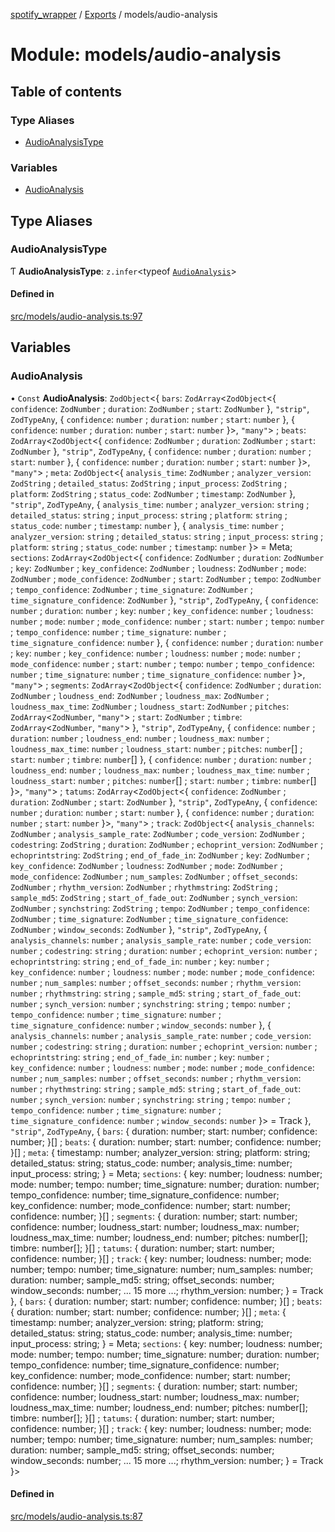 [spotify_wrapper](../README.md) / [Exports](../modules.md) / models/audio-analysis

# Module: models/audio-analysis

## Table of contents

### Type Aliases

- [AudioAnalysisType](models_audio_analysis.md#audioanalysistype)

### Variables

- [AudioAnalysis](models_audio_analysis.md#audioanalysis)

## Type Aliases

### AudioAnalysisType

Ƭ **AudioAnalysisType**: `z.infer`<typeof [`AudioAnalysis`](models_audio_analysis.md#audioanalysis)\>

#### Defined in

[src/models/audio-analysis.ts:97](https://github.com/XzavierDunn/spotify-wrapper-ts/blob/259550e/src/models/audio-analysis.ts#L97)

## Variables

### AudioAnalysis

• `Const` **AudioAnalysis**: `ZodObject`<{ `bars`: `ZodArray`<`ZodObject`<{ `confidence`: `ZodNumber` ; `duration`: `ZodNumber` ; `start`: `ZodNumber`  }, ``"strip"``, `ZodTypeAny`, { `confidence`: `number` ; `duration`: `number` ; `start`: `number`  }, { `confidence`: `number` ; `duration`: `number` ; `start`: `number`  }\>, ``"many"``\> ; `beats`: `ZodArray`<`ZodObject`<{ `confidence`: `ZodNumber` ; `duration`: `ZodNumber` ; `start`: `ZodNumber`  }, ``"strip"``, `ZodTypeAny`, { `confidence`: `number` ; `duration`: `number` ; `start`: `number`  }, { `confidence`: `number` ; `duration`: `number` ; `start`: `number`  }\>, ``"many"``\> ; `meta`: `ZodObject`<{ `analysis_time`: `ZodNumber` ; `analyzer_version`: `ZodString` ; `detailed_status`: `ZodString` ; `input_process`: `ZodString` ; `platform`: `ZodString` ; `status_code`: `ZodNumber` ; `timestamp`: `ZodNumber`  }, ``"strip"``, `ZodTypeAny`, { `analysis_time`: `number` ; `analyzer_version`: `string` ; `detailed_status`: `string` ; `input_process`: `string` ; `platform`: `string` ; `status_code`: `number` ; `timestamp`: `number`  }, { `analysis_time`: `number` ; `analyzer_version`: `string` ; `detailed_status`: `string` ; `input_process`: `string` ; `platform`: `string` ; `status_code`: `number` ; `timestamp`: `number`  }\> = Meta; `sections`: `ZodArray`<`ZodObject`<{ `confidence`: `ZodNumber` ; `duration`: `ZodNumber` ; `key`: `ZodNumber` ; `key_confidence`: `ZodNumber` ; `loudness`: `ZodNumber` ; `mode`: `ZodNumber` ; `mode_confidence`: `ZodNumber` ; `start`: `ZodNumber` ; `tempo`: `ZodNumber` ; `tempo_confidence`: `ZodNumber` ; `time_signature`: `ZodNumber` ; `time_signature_confidence`: `ZodNumber`  }, ``"strip"``, `ZodTypeAny`, { `confidence`: `number` ; `duration`: `number` ; `key`: `number` ; `key_confidence`: `number` ; `loudness`: `number` ; `mode`: `number` ; `mode_confidence`: `number` ; `start`: `number` ; `tempo`: `number` ; `tempo_confidence`: `number` ; `time_signature`: `number` ; `time_signature_confidence`: `number`  }, { `confidence`: `number` ; `duration`: `number` ; `key`: `number` ; `key_confidence`: `number` ; `loudness`: `number` ; `mode`: `number` ; `mode_confidence`: `number` ; `start`: `number` ; `tempo`: `number` ; `tempo_confidence`: `number` ; `time_signature`: `number` ; `time_signature_confidence`: `number`  }\>, ``"many"``\> ; `segments`: `ZodArray`<`ZodObject`<{ `confidence`: `ZodNumber` ; `duration`: `ZodNumber` ; `loudness_end`: `ZodNumber` ; `loudness_max`: `ZodNumber` ; `loudness_max_time`: `ZodNumber` ; `loudness_start`: `ZodNumber` ; `pitches`: `ZodArray`<`ZodNumber`, ``"many"``\> ; `start`: `ZodNumber` ; `timbre`: `ZodArray`<`ZodNumber`, ``"many"``\>  }, ``"strip"``, `ZodTypeAny`, { `confidence`: `number` ; `duration`: `number` ; `loudness_end`: `number` ; `loudness_max`: `number` ; `loudness_max_time`: `number` ; `loudness_start`: `number` ; `pitches`: `number`[] ; `start`: `number` ; `timbre`: `number`[]  }, { `confidence`: `number` ; `duration`: `number` ; `loudness_end`: `number` ; `loudness_max`: `number` ; `loudness_max_time`: `number` ; `loudness_start`: `number` ; `pitches`: `number`[] ; `start`: `number` ; `timbre`: `number`[]  }\>, ``"many"``\> ; `tatums`: `ZodArray`<`ZodObject`<{ `confidence`: `ZodNumber` ; `duration`: `ZodNumber` ; `start`: `ZodNumber`  }, ``"strip"``, `ZodTypeAny`, { `confidence`: `number` ; `duration`: `number` ; `start`: `number`  }, { `confidence`: `number` ; `duration`: `number` ; `start`: `number`  }\>, ``"many"``\> ; `track`: `ZodObject`<{ `analysis_channels`: `ZodNumber` ; `analysis_sample_rate`: `ZodNumber` ; `code_version`: `ZodNumber` ; `codestring`: `ZodString` ; `duration`: `ZodNumber` ; `echoprint_version`: `ZodNumber` ; `echoprintstring`: `ZodString` ; `end_of_fade_in`: `ZodNumber` ; `key`: `ZodNumber` ; `key_confidence`: `ZodNumber` ; `loudness`: `ZodNumber` ; `mode`: `ZodNumber` ; `mode_confidence`: `ZodNumber` ; `num_samples`: `ZodNumber` ; `offset_seconds`: `ZodNumber` ; `rhythm_version`: `ZodNumber` ; `rhythmstring`: `ZodString` ; `sample_md5`: `ZodString` ; `start_of_fade_out`: `ZodNumber` ; `synch_version`: `ZodNumber` ; `synchstring`: `ZodString` ; `tempo`: `ZodNumber` ; `tempo_confidence`: `ZodNumber` ; `time_signature`: `ZodNumber` ; `time_signature_confidence`: `ZodNumber` ; `window_seconds`: `ZodNumber`  }, ``"strip"``, `ZodTypeAny`, { `analysis_channels`: `number` ; `analysis_sample_rate`: `number` ; `code_version`: `number` ; `codestring`: `string` ; `duration`: `number` ; `echoprint_version`: `number` ; `echoprintstring`: `string` ; `end_of_fade_in`: `number` ; `key`: `number` ; `key_confidence`: `number` ; `loudness`: `number` ; `mode`: `number` ; `mode_confidence`: `number` ; `num_samples`: `number` ; `offset_seconds`: `number` ; `rhythm_version`: `number` ; `rhythmstring`: `string` ; `sample_md5`: `string` ; `start_of_fade_out`: `number` ; `synch_version`: `number` ; `synchstring`: `string` ; `tempo`: `number` ; `tempo_confidence`: `number` ; `time_signature`: `number` ; `time_signature_confidence`: `number` ; `window_seconds`: `number`  }, { `analysis_channels`: `number` ; `analysis_sample_rate`: `number` ; `code_version`: `number` ; `codestring`: `string` ; `duration`: `number` ; `echoprint_version`: `number` ; `echoprintstring`: `string` ; `end_of_fade_in`: `number` ; `key`: `number` ; `key_confidence`: `number` ; `loudness`: `number` ; `mode`: `number` ; `mode_confidence`: `number` ; `num_samples`: `number` ; `offset_seconds`: `number` ; `rhythm_version`: `number` ; `rhythmstring`: `string` ; `sample_md5`: `string` ; `start_of_fade_out`: `number` ; `synch_version`: `number` ; `synchstring`: `string` ; `tempo`: `number` ; `tempo_confidence`: `number` ; `time_signature`: `number` ; `time_signature_confidence`: `number` ; `window_seconds`: `number`  }\> = Track }, ``"strip"``, `ZodTypeAny`, { `bars`: { duration: number; start: number; confidence: number; }[] ; `beats`: { duration: number; start: number; confidence: number; }[] ; `meta`: { timestamp: number; analyzer\_version: string; platform: string; detailed\_status: string; status\_code: number; analysis\_time: number; input\_process: string; } = Meta; `sections`: { key: number; loudness: number; mode: number; tempo: number; time\_signature: number; duration: number; tempo\_confidence: number; time\_signature\_confidence: number; key\_confidence: number; mode\_confidence: number; start: number; confidence: number; }[] ; `segments`: { duration: number; start: number; confidence: number; loudness\_start: number; loudness\_max: number; loudness\_max\_time: number; loudness\_end: number; pitches: number[]; timbre: number[]; }[] ; `tatums`: { duration: number; start: number; confidence: number; }[] ; `track`: { key: number; loudness: number; mode: number; tempo: number; time\_signature: number; num\_samples: number; duration: number; sample\_md5: string; offset\_seconds: number; window\_seconds: number; ... 15 more ...; rhythm\_version: number; } = Track }, { `bars`: { duration: number; start: number; confidence: number; }[] ; `beats`: { duration: number; start: number; confidence: number; }[] ; `meta`: { timestamp: number; analyzer\_version: string; platform: string; detailed\_status: string; status\_code: number; analysis\_time: number; input\_process: string; } = Meta; `sections`: { key: number; loudness: number; mode: number; tempo: number; time\_signature: number; duration: number; tempo\_confidence: number; time\_signature\_confidence: number; key\_confidence: number; mode\_confidence: number; start: number; confidence: number; }[] ; `segments`: { duration: number; start: number; confidence: number; loudness\_start: number; loudness\_max: number; loudness\_max\_time: number; loudness\_end: number; pitches: number[]; timbre: number[]; }[] ; `tatums`: { duration: number; start: number; confidence: number; }[] ; `track`: { key: number; loudness: number; mode: number; tempo: number; time\_signature: number; num\_samples: number; duration: number; sample\_md5: string; offset\_seconds: number; window\_seconds: number; ... 15 more ...; rhythm\_version: number; } = Track }\>

#### Defined in

[src/models/audio-analysis.ts:87](https://github.com/XzavierDunn/spotify-wrapper-ts/blob/259550e/src/models/audio-analysis.ts#L87)
